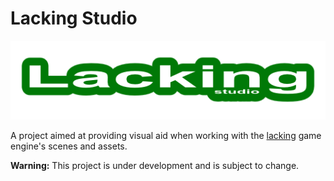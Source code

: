 # Lacking Studio

![logo](logo.png)

A project aimed at providing visual aid when working with the [lacking](https://github.com/mokiat/lacking) game engine's scenes and assets.

**Warning:** This project is under development and is subject to change.
